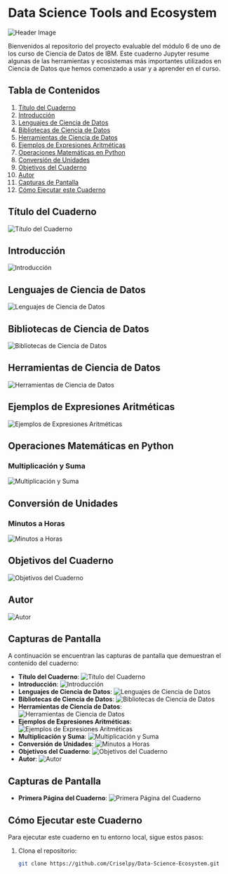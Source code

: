 # Data Science Tools and Ecosystem

![Header Image](https://github.com/Criselpy/Data-Science-Ecosystem/raw/main/header-image.jpeg) <!-- Puedes agregar una imagen de encabezado atractiva aquí -->

Bienvenidos al repositorio del proyecto evaluable del módulo 6 de uno de los curso de Ciencia de Datos de IBM. Este cuaderno Jupyter resume algunas de las herramientas y ecosistemas más importantes utilizados en Ciencia de Datos que hemos comenzado a usar y a aprender en el curso.

## Tabla de Contenidos

1. [Título del Cuaderno](#título-del-cuaderno)
2. [Introducción](#introducción)
3. [Lenguajes de Ciencia de Datos](#lenguajes-de-ciencia-de-datos)
4. [Bibliotecas de Ciencia de Datos](#bibliotecas-de-ciencia-de-datos)
5. [Herramientas de Ciencia de Datos](#herramientas-de-ciencia-de-datos)
6. [Ejemplos de Expresiones Aritméticas](#ejemplos-de-expresiones-aritméticas)
7. [Operaciones Matemáticas en Python](#operaciones-matemáticas-en-python)
8. [Conversión de Unidades](#conversión-de-unidades)
9. [Objetivos del Cuaderno](#objetivos-del-cuaderno)
10. [Autor](#autor)
11. [Capturas de Pantalla](#capturas-de-pantalla)
12. [Cómo Ejecutar este Cuaderno](#cómo-ejecutar-este-cuaderno)

## Título del Cuaderno

![Título del Cuaderno](https://github.com/Criselpy/Data-Science-Ecosystem/raw/main/2-title.png)

## Introducción

![Introducción](https://github.com/Criselpy/Data-Science-Ecosystem/raw/main/3-intro.png)

## Lenguajes de Ciencia de Datos

![Lenguajes de Ciencia de Datos](https://github.com/Criselpy/Data-Science-Ecosystem/raw/main/4-dslanguages.png)

## Bibliotecas de Ciencia de Datos

![Bibliotecas de Ciencia de Datos](https://github.com/Criselpy/Data-Science-Ecosystem/raw/main/5-dslibraries.png)

## Herramientas de Ciencia de Datos

![Herramientas de Ciencia de Datos](https://github.com/Criselpy/Data-Science-Ecosystem/raw/main/6-dstools.png)

## Ejemplos de Expresiones Aritméticas

![Ejemplos de Expresiones Aritméticas](https://github.com/Criselpy/Data-Science-Ecosystem/raw/main/7-introarithmetic.png)

## Operaciones Matemáticas en Python

### Multiplicación y Suma

![Multiplicación y Suma](https://github.com/Criselpy/Data-Science-Ecosystem/raw/main/8-multiplyandaddintegers.png)

## Conversión de Unidades

### Minutos a Horas

![Minutos a Horas](https://github.com/Criselpy/Data-Science-Ecosystem/raw/main/9-hourstominutes.png)

## Objetivos del Cuaderno

![Objetivos del Cuaderno](https://github.com/Criselpy/Data-Science-Ecosystem/raw/main/10-objectives.png)

## Autor

![Autor](https://github.com/Criselpy/Data-Science-Ecosystem/raw/main/11-authordetails.png)

## Capturas de Pantalla

A continuación se encuentran las capturas de pantalla que demuestran el contenido del cuaderno:

- **Título del Cuaderno**: ![Título del Cuaderno](https://github.com/Criselpy/Data-Science-Ecosystem/raw/main/2-title.png)
- **Introducción**: ![Introducción](https://github.com/Criselpy/Data-Science-Ecosystem/raw/main/3-intro.png)
- **Lenguajes de Ciencia de Datos**: ![Lenguajes de Ciencia de Datos](https://github.com/Criselpy/Data-Science-Ecosystem/raw/main/4-dslanguages.png)
- **Bibliotecas de Ciencia de Datos**: ![Bibliotecas de Ciencia de Datos](https://github.com/Criselpy/Data-Science-Ecosystem/raw/main/5-dslibraries.png)
- **Herramientas de Ciencia de Datos**: ![Herramientas de Ciencia de Datos](https://github.com/Criselpy/Data-Science-Ecosystem/raw/main/6-dstools.png)
- **Ejemplos de Expresiones Aritméticas**: ![Ejemplos de Expresiones Aritméticas](https://github.com/Criselpy/Data-Science-Ecosystem/raw/main/7-introarithmetic.png)
- **Multiplicación y Suma**: ![Multiplicación y Suma](https://github.com/Criselpy/Data-Science-Ecosystem/raw/main/8-multiplyandaddintegers.png)
- **Conversión de Unidades**: ![Minutos a Horas](https://github.com/Criselpy/Data-Science-Ecosystem/raw/main/9-hourstominutes.png)
- **Objetivos del Cuaderno**: ![Objetivos del Cuaderno](https://github.com/Criselpy/Data-Science-Ecosystem/raw/main/10-objectives.png)
- **Autor**: ![Autor](https://github.com/Criselpy/Data-Science-Ecosystem/raw/main/11-authordetails.png)

## Capturas de Pantalla

- **Primera Página del Cuaderno**: ![Primera Página del Cuaderno](https://github.com/Criselpy/Data-Science-Ecosystem/raw/main/1-notebook.png)

## Cómo Ejecutar este Cuaderno

Para ejecutar este cuaderno en tu entorno local, sigue estos pasos:

1. Clona el repositorio:
   ```bash
   git clone https://github.com/Criselpy/Data-Science-Ecosystem.git
